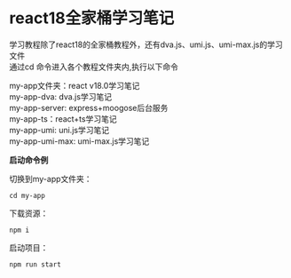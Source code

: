 # react18全家桶学习笔记
学习教程除了react18的全家桶教程外，还有dva.js、umi.js、umi-max.js的学习文件<br>
通过cd 命令进入各个教程文件夹内,执行以下命令

my-app文件夹：react v18.0学习笔记<br>
my-app-dva: dva.js学习笔记<br>
my-app-server: express+moogose后台服务<br>
my-app-ts：react+ts学习笔记<br>
my-app-umi: uni.js学习笔记<br>
my-app-umi-max: umi-max.js学习笔记<br>


**启动命令例**

切换到my-app文件夹：
```
cd my-app
```
下载资源：
```
npm i
```
启动项目：
```
npm run start
```